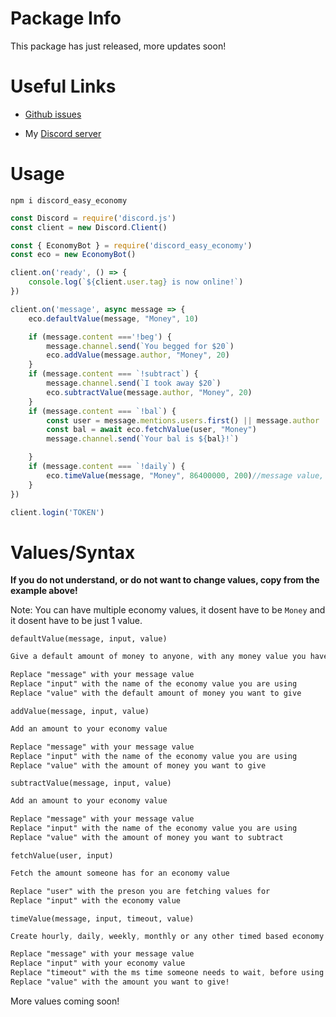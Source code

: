 # Package Info

This package has just released, more updates soon!

# Useful Links

- [Github issues](https://github.com/TheAxiome/discord_easy_economy/issues)

- My [Discord server](https://discord.gg/agnpBXA)

# Usage
`npm i discord_easy_economy`

```javaScript
const Discord = require('discord.js')
const client = new Discord.Client()

const { EconomyBot } = require('discord_easy_economy')
const eco = new EconomyBot()

client.on('ready', () => {
    console.log(`${client.user.tag} is now online!`)
})

client.on('message', async message => {
    eco.defaultValue(message, "Money", 10)

    if (message.content ==='!beg') {
        message.channel.send(`You begged for $20`)
        eco.addValue(message.author, "Money", 20)
    }
    if (message.content === `!subtract`) {
        message.channel.send(`I took away $20`)
        eco.subtractValue(message.author, "Money", 20)
    }
    if (message.content === `!bal`) {
        const user = message.mentions.users.first() || message.author
        const bal = await eco.fetchValue(user, "Money")
        message.channel.send(`Your bal is ${bal}!`)

    }
    if (message.content === `!daily`) {
        eco.timeValue(message, "Money", 86400000, 200)//message value, economy value, ms time to wait, amount to add
    }
})

client.login('TOKEN')
```

# Values/Syntax
**If you do not understand, or do not want to change values, copy from the example above!**

Note: You can have multiple economy values, it dosent have to be `Money` and it dosent have to be just 1 value.

```
defaultValue(message, input, value)
```
```css
Give a default amount of money to anyone, with any money value you have!

Replace "message" with your message value
Replace "input" with the name of the economy value you are using
Replace "value" with the default amount of money you want to give
```

```
addValue(message, input, value)
```
```css
Add an amount to your economy value

Replace "message" with your message value
Replace "input" with the name of the economy value you are using
Replace "value" with the amount of money you want to give
```

```
subtractValue(message, input, value)
```
```css
Add an amount to your economy value

Replace "message" with your message value
Replace "input" with the name of the economy value you are using
Replace "value" with the amount of money you want to subtract
```

```
fetchValue(user, input)
```
```css
Fetch the amount someone has for an economy value

Replace "user" with the preson you are fetching values for
Replace "input" with the economy value
```

```
timeValue(message, input, timeout, value)
```
```css
Create hourly, daily, weekly, monthly or any other timed based economy commands!

Replace "message" with your message value
Replace "input" with your economy value
Replace "timeout" with the ms time someone needs to wait, before using the command again
Replace "value" with the amount you want to give!
```

More values coming soon!
